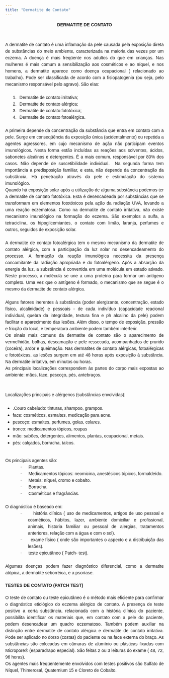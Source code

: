 ```yaml
---
title: "Dermatite de Contato"
---
```


<div align="center" class="MsoNormal" style="line-height: 150%; margin: 0cm 0cm 0pt; mso-layout-grid-align: none; text-align: center;"><b><span style="font-family: 'Arial','sans-serif';">DERMATITE DE CONTATO</span></b></div><div class="MsoNormal" style="line-height: 150%; margin: 0cm 0cm 0pt; mso-layout-grid-align: none; text-align: justify;"><br /></div><div class="MsoNormal" style="line-height: 150%; margin: 0cm 0cm 0pt; mso-layout-grid-align: none; text-align: justify;"><br /></div><div class="MsoNormal" style="line-height: 150%; margin: 0cm 0cm 0pt; mso-layout-grid-align: none; text-align: justify;"><shapetype coordsize="21600,21600" filled="f" id="t75" o:preferrelative="t" o:spt="75" path="m@4@5l@4@11@9@11@9@5xe" stroked="f"><stroke joinstyle="miter"></stroke><formulas><f eqn="if lineDrawn pixelLineWidth 0"></f><f eqn="sum @0 1 0"></f><f eqn="sum 0 0 @1"></f><f eqn="prod @2 1 2"></f><f eqn="prod @3 21600 pixelWidth"></f><f eqn="prod @3 21600 pixelHeight"></f><f eqn="sum @0 0 1"></f><f eqn="prod @6 1 2"></f><f eqn="prod @7 21600 pixelWidth"></f><f eqn="sum @8 21600 0"></f><f eqn="prod @7 21600 pixelHeight"></f><f eqn="sum @10 21600 0"></f></formulas><path gradientshapeok="t" o:connecttype="rect" o:extrusionok="f"></path><lock aspectratio="t" v:ext="edit"></lock></shapetype><shape id="s1026" style="height: 2in; left: 0px; margin-left: -0.3pt; margin-top: 117.9pt; position: absolute; text-align: left; width: 147.75pt; z-index: 251655168;" type="#t75"><imagedata o:title="" src="file:///C:\DOCUME~1\User\CONFIG~1\Temp\msohtmlclip1\01\clip_image001.png"></imagedata><wrap type="square"></wrap></shape><span style="font-family: 'Arial','sans-serif';">A dermatite de contato é uma inflamação da pele causada pela exposição direta de substâncias do meio ambiente, caracterizada na maioria das vezes por um eczema. A doença é mais freqüente nos adultos do que em crianças. Nas mulheres é mais comum a sensibilização aos cosméticos e ao níquel, e nos homens, a dermatite aparece como doença ocupacional ( relacionado ao trabalho). Pode ser classificada de acordo com a fisiopatogenia (ou seja, pelo mecanismo responsável pelo agravo). São elas:</span></div><div class="MsoNormal" style="line-height: 150%; margin: 0cm 0cm 0pt; mso-layout-grid-align: none; text-align: justify;"><br /></div><div class="MsoNormal" style="line-height: 150%; margin: 0cm 0cm 0pt 36pt; mso-layout-grid-align: none; mso-list: l1 level1 lfo1; tab-stops: 36.0pt; text-align: justify; text-indent: -18pt;"><span style="font-family: 'Arial','sans-serif'; mso-fareast-font-family: Arial;"><span style="mso-list: Ignore;">1.<span style="font: 7pt 'Times New Roman';">&nbsp;&nbsp;&nbsp; </span></span></span><span style="font-family: 'Arial','sans-serif';">Dermatite de contato irritativa;</span></div><div class="MsoNormal" style="line-height: 150%; margin: 0cm 0cm 0pt 36pt; mso-layout-grid-align: none; mso-list: l1 level1 lfo2; tab-stops: 36.0pt; text-align: justify; text-indent: -18pt;"><span style="font-family: 'Arial','sans-serif'; mso-fareast-font-family: Arial;"><span style="mso-list: Ignore;">2.<span style="font: 7pt 'Times New Roman';">&nbsp;&nbsp;&nbsp; </span></span></span><span style="font-family: 'Arial','sans-serif';">Dermatite de contato alérgica;</span></div><div class="MsoNormal" style="line-height: 150%; margin: 0cm 0cm 0pt 36pt; mso-layout-grid-align: none; mso-list: l1 level1 lfo3; tab-stops: 36.0pt; text-align: justify; text-indent: -18pt;"><span style="font-family: 'Arial','sans-serif'; mso-fareast-font-family: Arial;"><span style="mso-list: Ignore;">3.<span style="font: 7pt 'Times New Roman';">&nbsp;&nbsp;&nbsp; </span></span></span><span style="font-family: 'Arial','sans-serif';">Dermatite de contato fototóxica;</span></div><div class="MsoNormal" style="line-height: 150%; margin: 0cm 0cm 0pt 36pt; mso-layout-grid-align: none; mso-list: l1 level1 lfo4; tab-stops: 36.0pt; text-align: justify; text-indent: -18pt;"><span style="font-family: 'Arial','sans-serif'; mso-fareast-font-family: Arial;"><span style="mso-list: Ignore;">4.<span style="font: 7pt 'Times New Roman';">&nbsp;&nbsp;&nbsp; </span></span></span><span style="font-family: 'Arial','sans-serif';">Dermatite de contato fotoalérgica.</span></div><div class="MsoNormal" style="line-height: 150%; margin: 0cm 0cm 0pt; mso-layout-grid-align: none; text-align: justify;"><br /></div><div class="MsoNormal" style="line-height: 150%; margin: 0cm 0cm 0pt; mso-layout-grid-align: none; text-align: justify;"><shape id="s1027" style="height: 124.4pt; left: 0px; margin-left: 279pt; margin-top: 153.75pt; position: absolute; text-align: left; width: 162pt; z-index: 251656192;" type="#t75"><imagedata o:title="" src="file:///C:\DOCUME~1\User\CONFIG~1\Temp\msohtmlclip1\01\clip_image003.png"></imagedata><wrap type="square"></wrap></shape><span style="font-family: 'Arial','sans-serif';">A primeira depende da concentração da substância que entra em contato com a pele. Surge em conseqüência da exposição única (acidentalmente) ou repetida a agentes agressores, em cujo mecanismo de ação não participam eventos imunológicos<b>. </b>Nesta forma estão incluídas as reações aos solventes, ácidos, sabonetes alcalinos e detergentes. É a mais comum, responsável por 80% dos casos. Não depende de suscetibilidade individual.<span style="mso-spacerun: yes;">&nbsp; </span>Na segunda forma tem importância a predisposição familiar, e esta, não depende da concentração da substância. Há penetração através da pele e estimulação do sistema imunológico. </span></div><div class="MsoNormal" style="line-height: 150%; margin: 0cm 0cm 0pt; mso-layout-grid-align: none; text-align: justify;"><span style="font-family: 'Arial','sans-serif';">Quando há exposição solar após a utilização de alguma substância podemos ter a dermatite de contato fototóxica. Esta é desencadeada por substâncias que se transformam em elementos fototóxicos pela ação da radiação UVA, levando a uma reação eczematosa. Como na dermatite de contato irritativa, não existe mecanismo imunológico na formação do eczema. São exemplos a sulfa, a tetraciclina, os hipoglicemiantes, o contato com limão, laranja, perfumes e outros, seguidos de exposição solar. </span></div><div class="MsoNormal" style="line-height: 150%; margin: 0cm 0cm 0pt; mso-layout-grid-align: none; text-align: justify;"><br /></div><div class="MsoNormal" style="line-height: 150%; margin: 0cm 0cm 0pt; mso-layout-grid-align: none; text-align: justify;"><shape id="s1028" style="height: 147pt; left: 0px; margin-left: -0.3pt; margin-top: 6.9pt; position: absolute; text-align: left; width: 153pt; z-index: 251657216;" type="#t75"><imagedata o:title="" src="file:///C:\DOCUME~1\User\CONFIG~1\Temp\msohtmlclip1\01\clip_image005.png"></imagedata><wrap type="square"></wrap></shape><span style="font-family: 'Arial','sans-serif';">A dermatite de contato fotoalérgica tem o mesmo mecanismo da dermatite de contato alérgica, com a participação da luz solar no desencadeamento do processo. A formação da reação imunológica necessita da presença concomitante da radiação apropriada e do fotoalérgeno. Após a absorção da energia da luz, a substância é convertida em uma molécula em estado ativado. Neste processo, a molécula se une a uma proteína para formar um antígeno completo. Uma vez que o antígeno é formado, o mecanismo que se segue é o mesmo da dermatite de contato alérgica.<b> </b></span></div><div class="MsoNormal" style="line-height: 150%; margin: 0cm 0cm 0pt; mso-layout-grid-align: none; text-align: justify;"><br /></div><div class="MsoNormal" style="line-height: 150%; margin: 0cm 0cm 0pt; mso-layout-grid-align: none; text-align: justify;"><span style="font-family: 'Arial','sans-serif';">Alguns fatores inerentes à substância (poder alergizante, concentração, estado físico, alcalinidade) e pessoais - de cada indivíduo (capacidade reacional individual, quebra da integridade, textura fina e ph alcalino da pele) podem facilitar o aparecimento das lesões. Além disso, o tempo de exposição, pressão e fricção do local, e temperatura ambiente podem também interferir.</span></div><div class="MsoNormal" style="line-height: 150%; margin: 0cm 0cm 0pt; mso-layout-grid-align: none; text-align: justify;"><span style="font-family: 'Arial','sans-serif';">Os sinais mais comuns da dermatite de contato são o aparecimento de vermelhidão, bolhas, descamação e pele ressecada, acompanhados de prurido (coceira), ardor e queimação. Nas dermatites de contato alérgicas, fotoalérgicas e fototóxicas, as lesões surgem em até 48 horas após exposição à substância. Na dermatite irritativa, em minutos ou horas. </span></div><div class="MsoNormal" style="line-height: 150%; margin: 0cm 0cm 0pt; mso-layout-grid-align: none; text-align: justify;"><span style="font-family: 'Arial','sans-serif';">As principais localizações correspondem às partes do corpo mais expostas ao ambiente: mãos, face, pescoço, pés, antebraços.</span></div><div class="MsoNormal" style="line-height: 150%; margin: 0cm 0cm 0pt; mso-layout-grid-align: none; text-align: justify;"><br /></div><div class="MsoNormal" style="line-height: 150%; margin: 0cm 0cm 0pt; mso-layout-grid-align: none; text-align: justify;"><br /></div><div class="MsoNormal" style="line-height: 150%; margin: 0cm 0cm 0pt; mso-layout-grid-align: none; text-align: justify;"><span style="font-family: 'Arial','sans-serif';">Localizações principais e alérgenos (substâncias envolvidas):</span></div><div class="MsoNormal" style="line-height: 150%; margin: 0cm 0cm 0pt; mso-layout-grid-align: none; tab-stops: 36.0pt; text-align: justify;"><br /></div><ul style="margin-top: 0cm;" type="disc"><li class="MsoNormal" style="line-height: 150%; margin: 0cm 0cm 0pt; mso-layout-grid-align: none; mso-list: l0 level1 lfo5; tab-stops: list 36.0pt; text-align: justify;"><shape id="s1029" style="height: 135pt; left: 0px; margin-left: 18pt; margin-top: 0px; position: absolute; text-align: left; width: 153pt; z-index: 251658240;" type="#t75"><imagedata o:title="" src="file:///C:\DOCUME~1\User\CONFIG~1\Temp\msohtmlclip1\01\clip_image007.png"></imagedata><wrap type="square"></wrap></shape><span style="font-family: 'Arial','sans-serif';">.Couro cabeludo: tinturas, shampoo, grampos.</span></li> <li class="MsoNormal" style="line-height: 150%; margin: 0cm 0cm 0pt; mso-layout-grid-align: none; mso-list: l0 level1 lfo5; tab-stops: list 36.0pt; text-align: justify;"><span style="font-family: 'Arial','sans-serif';">face: cosméticos, esmaltes, medicação para acne.</span></li> <li class="MsoNormal" style="line-height: 150%; margin: 0cm 0cm 0pt; mso-layout-grid-align: none; mso-list: l0 level1 lfo5; tab-stops: list 36.0pt; text-align: justify;"><span style="font-family: 'Arial','sans-serif';">pescoço: esmaltes, perfumes, golas, colares.</span></li> <li class="MsoNormal" style="line-height: 150%; margin: 0cm 0cm 0pt; mso-layout-grid-align: none; mso-list: l0 level1 lfo5; tab-stops: list 36.0pt; text-align: justify;"><span style="font-family: 'Arial','sans-serif';">tronco: medicamentos tópicos, roupas </span></li> <li class="MsoNormal" style="line-height: 150%; margin: 0cm 0cm 0pt; mso-layout-grid-align: none; mso-list: l0 level1 lfo5; tab-stops: list 36.0pt; text-align: justify;"><span style="font-family: 'Arial','sans-serif';">mão: sabões, detergentes, alimentos, plantas, ocupacional, metais.</span></li> <li class="MsoNormal" style="line-height: 150%; margin: 0cm 0cm 0pt; mso-layout-grid-align: none; mso-list: l0 level1 lfo5; tab-stops: list 36.0pt; text-align: justify;"><span style="font-family: 'Arial','sans-serif';">pés: calçados, borracha, talcos.</span></li> </ul><div class="MsoNormal" style="line-height: 150%; margin: 0cm 0cm 0pt; mso-layout-grid-align: none; text-align: justify;"><br /></div><div class="MsoNormal" style="line-height: 150%; margin: 0cm 0cm 0pt; mso-layout-grid-align: none; text-align: justify;"><span style="font-family: 'Arial','sans-serif';">Os principais agentes são:</span></div><div class="MsoNormal" style="line-height: 150%; margin: 0cm 0cm 0pt 54pt; mso-layout-grid-align: none; mso-list: l2 level1 lfo6; tab-stops: 36.0pt list 54.0pt; text-align: justify; text-indent: -18pt;"><span style="font-family: Symbol; mso-bidi-font-family: Symbol; mso-fareast-font-family: Symbol;"><span style="mso-list: Ignore;">·<span style="font: 7pt 'Times New Roman';">&nbsp;&nbsp;&nbsp;&nbsp;&nbsp;&nbsp;&nbsp;&nbsp; </span></span></span><span style="font-family: 'Arial','sans-serif';">Plantas.</span></div><div class="MsoNormal" style="line-height: 150%; margin: 0cm 0cm 0pt 54pt; mso-layout-grid-align: none; mso-list: l2 level1 lfo6; tab-stops: 36.0pt list 54.0pt; text-align: justify; text-indent: -18pt;"><span style="font-family: Symbol; mso-bidi-font-family: Symbol; mso-fareast-font-family: Symbol;"><span style="mso-list: Ignore;">·<span style="font: 7pt 'Times New Roman';">&nbsp;&nbsp;&nbsp;&nbsp;&nbsp;&nbsp;&nbsp;&nbsp; </span></span></span><span style="font-family: 'Arial','sans-serif';">Medicamentos tópicos: neomicina, anestésicos tópicos, formaldeído.</span></div><div class="MsoNormal" style="line-height: 150%; margin: 0cm 0cm 0pt 54pt; mso-layout-grid-align: none; mso-list: l2 level1 lfo6; tab-stops: 36.0pt list 54.0pt; text-align: justify; text-indent: -18pt;"><span style="font-family: Symbol; mso-bidi-font-family: Symbol; mso-fareast-font-family: Symbol;"><span style="mso-list: Ignore;">·<span style="font: 7pt 'Times New Roman';">&nbsp;&nbsp;&nbsp;&nbsp;&nbsp;&nbsp;&nbsp;&nbsp; </span></span></span><span style="font-family: 'Arial','sans-serif';">Metais: níquel, cromo e cobalto.</span></div><div class="MsoNormal" style="line-height: 150%; margin: 0cm 0cm 0pt 54pt; mso-layout-grid-align: none; mso-list: l2 level1 lfo6; tab-stops: 36.0pt list 54.0pt; text-align: justify; text-indent: -18pt;"><span style="font-family: Symbol; mso-bidi-font-family: Symbol; mso-fareast-font-family: Symbol;"><span style="mso-list: Ignore;">·<span style="font: 7pt 'Times New Roman';">&nbsp;&nbsp;&nbsp;&nbsp;&nbsp;&nbsp;&nbsp;&nbsp; </span></span></span><span style="font-family: 'Arial','sans-serif';">Borracha.</span></div><div class="MsoNormal" style="line-height: 150%; margin: 0cm 0cm 0pt 54pt; mso-layout-grid-align: none; mso-list: l2 level1 lfo6; tab-stops: 36.0pt list 54.0pt; text-align: justify; text-indent: -18pt;"><span style="font-family: Symbol; mso-bidi-font-family: Symbol; mso-fareast-font-family: Symbol;"><span style="mso-list: Ignore;">·<span style="font: 7pt 'Times New Roman';">&nbsp;&nbsp;&nbsp;&nbsp;&nbsp;&nbsp;&nbsp;&nbsp; </span></span></span><span style="font-family: 'Arial','sans-serif';">Cosméticos e fragrâncias.</span></div><div class="MsoNormal" style="line-height: 150%; margin: 0cm 0cm 0pt; mso-layout-grid-align: none; text-align: justify;"><br /></div><div class="MsoNormal" style="line-height: 150%; margin: 0cm 0cm 0pt; mso-layout-grid-align: none; text-align: justify;"><span style="font-family: 'Arial','sans-serif';">O diagnóstico é baseado em:</span></div><div class="MsoNormal" style="line-height: 150%; margin: 0cm 0cm 0pt 54pt; mso-layout-grid-align: none; mso-list: l3 level1 lfo7; tab-stops: 36.0pt list 54.0pt; text-align: justify; text-indent: -18pt;"><span style="font-family: Symbol; mso-bidi-font-family: Symbol; mso-fareast-font-family: Symbol;"><span style="mso-list: Ignore;">·<span style="font: 7pt 'Times New Roman';">&nbsp;&nbsp;&nbsp;&nbsp;&nbsp;&nbsp;&nbsp;&nbsp; </span></span></span><span style="font-family: 'Arial','sans-serif';">história clínica ( uso de medicamentos, artigos de uso pessoal e cosméticos, hábitos, lazer, ambiente domiciliar e profissional, animais, historia familiar ou pessoal de alergias, tratamentos anteriores, relação com a água e com o sol).</span></div><div class="MsoNormal" style="line-height: 150%; margin: 0cm 0cm 0pt 54pt; mso-layout-grid-align: none; mso-list: l3 level1 lfo7; tab-stops: 36.0pt list 54.0pt; text-align: justify; text-indent: -18pt;"><span style="font-family: Symbol; mso-bidi-font-family: Symbol; mso-fareast-font-family: Symbol;"><span style="mso-list: Ignore;">·<span style="font: 7pt 'Times New Roman';">&nbsp;&nbsp;&nbsp;&nbsp;&nbsp;&nbsp;&nbsp;&nbsp; </span></span></span><span style="font-family: 'Arial','sans-serif';">exame físico ( onde são importantes o aspecto e a distribuição das lesões).</span></div><div class="MsoNormal" style="line-height: 150%; margin: 0cm 0cm 0pt 54pt; mso-layout-grid-align: none; mso-list: l3 level1 lfo7; tab-stops: 36.0pt list 54.0pt; text-align: justify; text-indent: -18pt;"><span style="font-family: Symbol; mso-bidi-font-family: Symbol; mso-fareast-font-family: Symbol;"><span style="mso-list: Ignore;">·<span style="font: 7pt 'Times New Roman';">&nbsp;&nbsp;&nbsp;&nbsp;&nbsp;&nbsp;&nbsp;&nbsp; </span></span></span><span style="font-family: 'Arial','sans-serif';">teste epicutâneo ( Patch- test).</span></div><div class="MsoNormal" style="line-height: 150%; margin: 0cm 0cm 0pt; mso-layout-grid-align: none; text-align: justify;"><br /></div><div class="MsoNormal" style="line-height: 150%; margin: 0cm 0cm 0pt; mso-layout-grid-align: none; text-align: justify;"><span style="font-family: 'Arial','sans-serif';">Algumas doenças podem fazer diagnóstico diferencial, como a dermatite atópica, a dermatite seborréica, e a psoríase.</span></div><div class="MsoNormal" style="line-height: 150%; margin: 0cm 0cm 0pt; mso-layout-grid-align: none; text-align: justify;"><br /></div><div class="MsoNormal" style="margin: 0cm 0cm 0pt; mso-layout-grid-align: none; text-align: justify;"><shape id="s1030" style="height: 139.5pt; left: 0px; margin-left: -0.3pt; margin-top: -0.3pt; position: absolute; text-align: left; width: 2in; z-index: 251659264;" type="#t75"><imagedata o:title="" src="file:///C:\DOCUME~1\User\CONFIG~1\Temp\msohtmlclip1\01\clip_image009.png"></imagedata><wrap type="square"></wrap></shape><b><span style="font-family: 'Arial','sans-serif';">TESTES DE CONTATO (PATCH TEST)</span></b></div><div class="MsoNormal" style="line-height: 150%; margin: 0cm 0cm 0pt; mso-layout-grid-align: none; text-align: justify;"><br /></div><div class="MsoNormal" style="line-height: 150%; margin: 0cm 0cm 0pt; mso-layout-grid-align: none; text-align: justify;"><shape id="s1031" style="height: 136.7pt; left: 0px; margin-left: 126pt; margin-top: 188.8pt; position: absolute; text-align: left; width: 162pt; z-index: 251660288;" type="#t75"><imagedata o:title="" src="file:///C:\DOCUME~1\User\CONFIG~1\Temp\msohtmlclip1\01\clip_image011.png"></imagedata><wrap type="square"></wrap></shape><span style="font-family: 'Arial','sans-serif';">O teste de contato ou teste epicutâneo é o método mais eficiente para confirmar o diagnóstico etiológico do eczema alérgico de contato. A presença de teste positivo a certa substância, relacionada com a história clínica do paciente, possibilita identificar os materiais que, em contato com a pele do paciente, podem desencadear um quadro eczematoso. Também podem auxiliar na distinção entre dermatite de contato alérgica e dermatite de contato irritativa. Pode ser aplicado no dorso (costas) do paciente ou na face externa do braço. As substâncias são colocadas em câmaras de alumínio ou plásticas fixadas com Micropore® (esparadrapo especial). São feitas 2 ou 3 leituras do exame ( 48, 72, 96 horas). </span></div><div class="MsoNormal" style="line-height: 150%; margin: 0cm 0cm 0pt; mso-layout-grid-align: none; text-align: justify;"><span style="font-family: 'Arial','sans-serif';">Os agentes mais freqüentemente envolvidos com testes positivos são Sulfato de Níquel, Thimerosal, Quaternium 15 e Cloreto de Cobalto.</span></div><div class="MsoNormal" style="line-height: 150%; margin: 0cm 0cm 0pt; mso-layout-grid-align: none; text-align: justify;"><br /></div><div class="MsoNormal" style="margin: 0cm 0cm 0pt; text-align: justify;"><br /></div>
